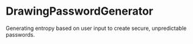 # DrawingPasswordGenerator
Generating entropy based on user input to create secure, unpredictable passwords. 

